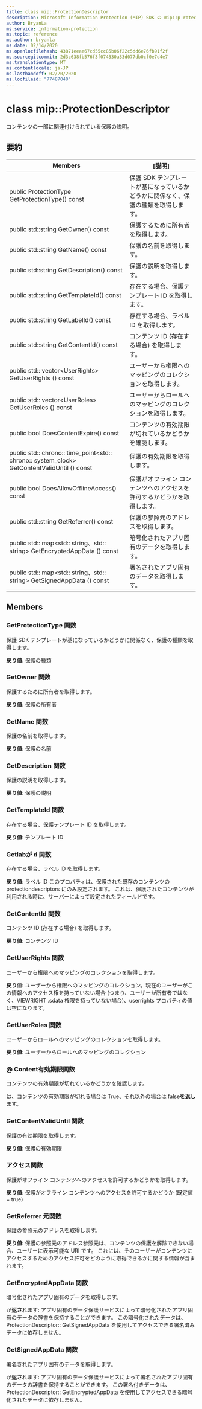 ```yaml
---
title: class mip::ProtectionDescriptor
description: Microsoft Information Protection (MIP) SDK の mip::p rotectiondescriptor クラスについて説明します。
author: BryanLa
ms.service: information-protection
ms.topic: reference
ms.author: bryanla
ms.date: 02/14/2020
ms.openlocfilehash: 43871eeae67cd55cc85b06f22c5dd6e76fb91f2f
ms.sourcegitcommit: 2d3c638fb576f3f074330a33d077db0cf0e7d4e7
ms.translationtype: MT
ms.contentlocale: ja-JP
ms.lasthandoff: 02/20/2020
ms.locfileid: "77487040"
---
```

# <a name="class-mipprotectiondescriptor"></a>class mip::ProtectionDescriptor 
コンテンツの一部に関連付けられている保護の説明。
  
## <a name="summary"></a>要約
 Members                        | [説明]                                
--------------------------------|---------------------------------------------
public ProtectionType GetProtectionType() const  |  保護 SDK テンプレートが基になっているかどうかに関係なく、保護の種類を取得します。
public std::string GetOwner() const  |  保護するために所有者を取得します。
public std::string GetName() const  |  保護の名前を取得します。
public std::string GetDescription() const  |  保護の説明を取得します。
public std::string GetTemplateId() const  |  存在する場合、保護テンプレート ID を取得します。
public std::string GetLabelId() const  |  存在する場合、ラベル ID を取得します。
public std::string GetContentId() const  |  コンテンツ ID (存在する場合) を取得します。
public std:: vector\<UserRights\> GetUserRights () const  |  ユーザーから権限へのマッピングのコレクションを取得します。
public std:: vector\<UserRoles\> GetUserRoles () const  |  ユーザーからロールへのマッピングのコレクションを取得します。
public bool DoesContentExpire() const  |  コンテンツの有効期限が切れているかどうかを確認します。
public std:: chrono:: time_point\<std:: chrono:: system_clock\> GetContentValidUntil () const  |  保護の有効期限を取得します。
public bool DoesAllowOfflineAccess() const  |  保護がオフライン コンテンツへのアクセスを許可するかどうかを取得します。
public std::string GetReferrer() const  |  保護の参照元のアドレスを取得します。
public std:: map\<std:: string、std:: string\> GetEncryptedAppData () const  |  暗号化されたアプリ固有のデータを取得します。
public std:: map\<std:: string、std:: string\> GetSignedAppData () const  |  署名されたアプリ固有のデータを取得します。
  
## <a name="members"></a>Members
  
### <a name="getprotectiontype-function"></a>GetProtectionType 関数
保護 SDK テンプレートが基になっているかどうかに関係なく、保護の種類を取得します。

  
**戻り値**: 保護の種類
  
### <a name="getowner-function"></a>GetOwner 関数
保護するために所有者を取得します。

  
**戻り値**: 保護の所有者
  
### <a name="getname-function"></a>GetName 関数
保護の名前を取得します。

  
**戻り値**: 保護の名前
  
### <a name="getdescription-function"></a>GetDescription 関数
保護の説明を取得します。

  
**戻り値**: 保護の説明
  
### <a name="gettemplateid-function"></a>GetTemplateId 関数
存在する場合、保護テンプレート ID を取得します。

  
**戻り値**: テンプレート ID
  
### <a name="getlabelid-function"></a>Getlabが d 関数
存在する場合、ラベル ID を取得します。

  
**戻り値**: ラベル ID このプロパティは、保護された既存のコンテンツの protectiondescriptors にのみ設定されます。 これは、保護されたコンテンツが利用される時に、サーバーによって設定されたフィールドです。
  
### <a name="getcontentid-function"></a>GetContentId 関数
コンテンツ ID (存在する場合) を取得します。

  
**戻り値**: コンテンツ ID
  
### <a name="getuserrights-function"></a>GetUserRights 関数
ユーザーから権限へのマッピングのコレクションを取得します。

  
**戻り**値: ユーザーから権限へのマッピングのコレクション。現在のユーザーがこの情報へのアクセス権を持っていない場合 (つまり、ユーザーが所有者ではなく、VIEWRIGHT .sdata 権限を持っていない場合)、userrights プロパティの値は空になります。
  
### <a name="getuserroles-function"></a>GetUserRoles 関数
ユーザーからロールへのマッピングのコレクションを取得します。

  
**戻り値**: ユーザーからロールへのマッピングのコレクション
  
### <a name="doescontentexpire-function"></a>@ Content有効期限関数
コンテンツの有効期限が切れているかどうかを確認します。

  
は、コンテンツの有効期限が切れる場合は True、それ以外の場合は false**を返し**ます。
  
### <a name="getcontentvaliduntil-function"></a>GetContentValidUntil 関数
保護の有効期限を取得します。

  
**戻り値**: 保護の有効期限
  
### <a name="doesallowofflineaccess-function"></a>アクセス関数
保護がオフライン コンテンツへのアクセスを許可するかどうかを取得します。

  
**戻り値**: 保護がオフライン コンテンツへのアクセスを許可するかどうか (既定値 = true)
  
### <a name="getreferrer-function"></a>GetReferrer 元関数
保護の参照元のアドレスを取得します。

  
**戻り値**: 保護の参照元のアドレス参照元は、コンテンツの保護を解除できない場合、ユーザーに表示可能な URI です。 これには、そのユーザーがコンテンツにアクセスするためのアクセス許可をどのように取得できるかに関する情報が含まれます。
  
### <a name="getencryptedappdata-function"></a>GetEncryptedAppData 関数
暗号化されたアプリ固有のデータを取得します。

  
が**返さ**れます: アプリ固有のデータ保護サービスによって暗号化されたアプリ固有のデータの辞書を保持することができます。 この暗号化されたデータは、ProtectionDescriptor:: GetSignedAppData を使用してアクセスできる署名済みデータに依存しません。
  
### <a name="getsignedappdata-function"></a>GetSignedAppData 関数
署名されたアプリ固有のデータを取得します。

  
が**返さ**れます: アプリ固有のデータ保護サービスによって署名されたアプリ固有のデータの辞書を保持することができます。 この署名付きデータは、ProtectionDescriptor:: GetEncryptedAppData を使用してアクセスできる暗号化されたデータに依存しません。